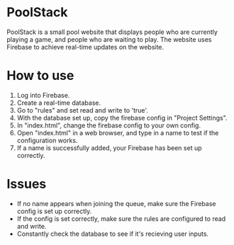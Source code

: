 # PoolStack
PoolStack is a small pool website that displays people who are currently playing a game, and people who are waiting to play. The website uses Firebase to achieve real-time updates on the website.
# How to use
1. Log into Firebase.
2. Create a real-time database.
3. Go to "rules" and set read and write to 'true'.
4. With the database set up, copy the firebase config in "Project Settings".
5. In "index.html", change the firebase config to your own config.
6. Open "index.html" in a web browser, and type in a name to test if the configuration works.
7. If a name is successfully added, your Firebase has been set up correctly.
# Issues
- If no name appears when joining the queue, make sure the Firebase config is set up correctly.
- If the config is set correctly, make sure the rules are configured to read and write.
- Constantly check the database to see if it's recieving user inputs. 
